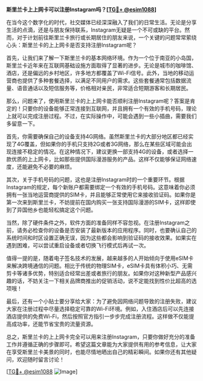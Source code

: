 **斯里兰卡上上网卡可以注册Instagram吗？[[TG💪+ @esim1088](https://t.me/s/esim1088)]**

在当今这个数字化的时代，社交媒体已经深深融入了我们的日常生活。无论是分享生活的点滴，还是与朋友保持联系，Instagram无疑是一个不可或缺的平台。然而，对于计划前往斯里兰卡旅行或长期居住的朋友来说，一个关键的问题常常萦绕心头：斯里兰卡的上上网卡是否支持注册Instagram呢？

首先，让我们来了解一下斯里兰卡的基本网络环境。作为一个位于南亚的小岛国，斯里兰卡近年来在互联网基础设施方面取得了显著的进步。无论是城市的咖啡馆、酒店，还是偏远的乡村地区，许多地方都覆盖了Wi-Fi信号。此外，当地的移动运营商也提供了多种套餐选择，以满足不同用户的需求。这些套餐通常包括数据流量、语音通话以及短信服务等，价格相对亲民，非常适合短期游客和长期居民。

那么，问题来了，使用斯里兰卡的上上网卡能否顺利注册Instagram呢？答案是肯定的！只要你的设备能够正常连接到互联网，并且拥有一个有效的手机号码，理论上就可以完成注册过程。不过，在实际操作中，可能会遇到一些小插曲，需要我们多留意一下。

首先，你需要确保自己的设备支持4G网络。虽然斯里兰卡的大部分地区都已经实现了4G覆盖，但如果你的手机只支持2G或者3G网络，那么在某些区域可能会出现连接不稳定的情况。在这种情况下，建议更换一部支持4G的设备，或者选择一款优质的上上网卡，比如那些提供国际漫游服务的产品。这样不仅能够保证网络速度，还能避免不必要的麻烦。

其次，关于手机号码的问题，这也是注册Instagram时的一个重要环节。根据Instagram的规定，每个新账户都需要绑定一个有效的手机号码。这意味着你必须拥有一张当地运营商提供的SIM卡，并且能够正常使用它来接收验证码。如果你是第一次来到斯里兰卡，不妨提前在国内购买一张支持国际漫游的SIM卡，这样即使到了异国他乡也能轻松搞定这个问题。

当然，除了硬件条件之外，软件方面的准备同样不容忽视。在注册Instagram之前，请务必检查你的设备是否安装了最新版本的应用程序。同时，也要确认自己的系统时间和时区设置正确无误，因为这些都会影响到验证码的接收效果。如果实在遇到困难，可以尝试重启设备或者切换飞行模式后再试一次。

值得一提的是，随着电子签名技术的发展，越来越多的人开始倾向于使用eSIM卡来解决跨境通信的问题。相比于传统的物理SIM卡，eSIM卡具有体积小巧、无需剪卡等诸多优势，特别适合经常出差或者旅行的朋友。如果你对这种新型产品感兴趣的话，不妨关注一下相关品牌商推出的促销活动，说不定能找到性价比超高的选项哦！

最后，还有一个小贴士要分享给大家：为了避免因网络问题导致的注册失败，建议大家在注册过程中尽量选择稳定可靠的Wi-Fi环境。例如，入住酒店后可以先连接酒店提供的免费Wi-Fi，然后按照官方指引一步步完成注册流程。这样做不仅能提高成功率，还能节省宝贵的流量资源。

总之，斯里兰卡的上上网卡完全可以用来注册Instagram，只要你做好充分的准备工作并遵循正确的步骤即可。希望这篇文章能为大家提供有用的参考信息，让大家在享受斯里兰卡美景的同时，也能尽情地晒出自己的精彩瞬间。如果你还有其他疑问，欢迎随时留言讨论！

[[TG💪+ @esim1088](https://t.me/s/esim1088) ![Image](https://i.postimg.cc/4NQfJmqS/Snipaste-2025-05-13-00-14-12.png)]